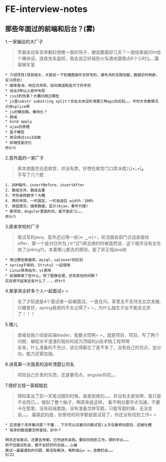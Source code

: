 # FE-interview-notes
那些年面过的前端和后台？(雾)
------
1.一家偏远的大厂子      
> 早晨坐动车去帝都赶傍晚一面的场子，据说要面好几天？一面结束就问hr给个痛快话，连夜坐车返校，我会说正好碰到火车遇地震晚点6个小时么...露宿候车室

```
* 介绍项目(项目相关，大致说一下轮播图插件怎样写的，瀑布流的无限加载，数据实时刷新，实习项目)
* 媒体查询，响应式布局，如何做适配各尺寸的手机
* 说出3种以上居中布局
* css3的伪类？大概问用过哪些
* js里substr substring split？实在太快没听清楚三种api的区别。。。平时大多数情况只用splice啊
* js的懒加载，模块化？
* 跨域
* bind apply
* ajax的原理
* 盒子模型
* 用没用过css3动画
* 前端性能优化  
终わり
````

2.意外面的一家厂子  
> 原本想面完去逛故宫，并没有票，好想在故宫门口卖冰棍儿(•̀ᴗ•́)و   
手写了几个题

```
1. DOM操作，insertBefore，insertAfter
2. 数组合并，数组去重
3. 字符串转数字？大概
4. 两栏布局，一栏固定，一栏自适应 width：100%
5. 按钮提交，搜索数据，显示(Ajax，事件代理)
* 聊项目，Angular里面的坑，能不能实习。。。
终わり
```
3.原来学校的厂子
> 笔试写的java，意外还记得一些(≖ ‿≖)✧，轮流面各部门合适直接给offer，第一个是对日外包,(＃°Д°)再去换的时候竟然说，这个城市没有女生岗了(joking!!)，本着哪儿都去的原则，面了非正规java岗  

```
* 用过哪些数据库，mysql，sqlsever的区别
* spring干嘛的，Struts2 一起使用
* Linux常用指令，vi使用
* 前端都做了些什么。唠了图像处理，还有其他的闲聊？
实在想不起来还有什么了....终わり
```

4.某家央企好多个人一起面试= =    
> 去了才知道是4个面试者一起被面试，一直在问，家里支不支持去北京发展,兴趣爱好，spring我真的不太记得了= =，为什么独生子女不能去北京了！！！

5.哪儿
> 直接自我介绍是前端leader，我要点慌啊= =，就是项目，项目，写了两个问题，编程水平渣渣的我如何成为顶级的js技术栈工程师啊  
反省，什么准备的不充分，该忘得都忘了差不多了，没有自己的亮点，加分向。能力还需加强。

6.讲真第一次我真的没听清楚公司名
> 项目自己负责的东西，还是要亮点，angular的坑。。

7.很好又挂一家超尴尬  
> 得知拿出了前一天笔试题的时候，我是拒绝的。。。并没有太紧张啊，我只是不会而已。。搜刮了整个脑子，啊原来是这样。
看不明白要早点沟通，不要卡在那里，没有前端套路，没有准备怎样写题，只能写题的痛，无法言说。。。
最尴尬的是，你曾经的同学都是面试官了，你还没有找到工作= =

``` 
* 应该是个求并集问题？不懂...下次可以试着问问面试官(上次没看明白题目，还被吐槽
* 有序的数组要怎样查找，折中？
```

```
明天还有面试，还要去帝都，已然迷失自我。要如何找到工作，顺利毕业。。。
抓不住面试机会，都不会好好的总结。。心痛
面试一遍遍遇到的问题，都没有解决，堆积成山= =，浪费机会。。。
9/22
```

